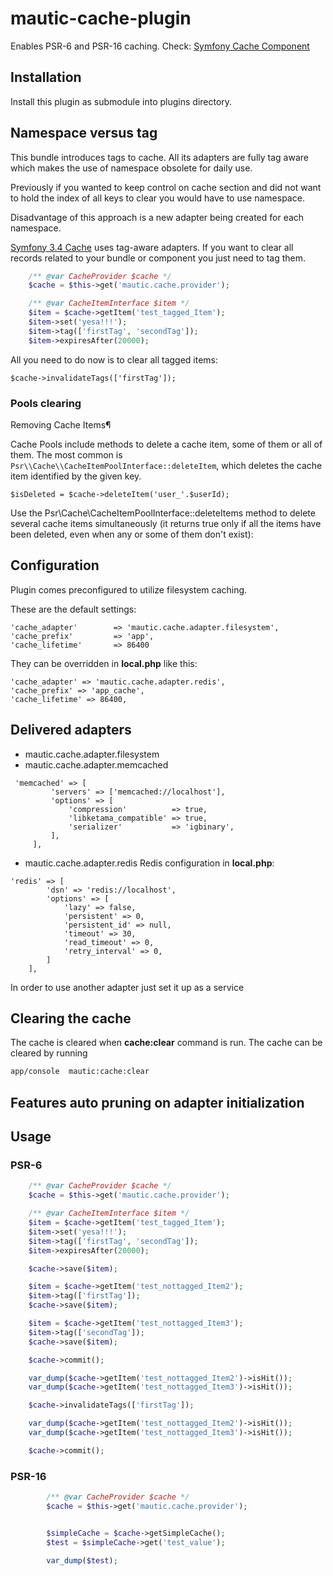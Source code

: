 # mautic-cache-plugin

Enables PSR-6 and PSR-16 caching. Check: [Symfony Cache Component](https://symfony.com/doc/3.4/components/cache.html)

## Installation

Install this plugin as submodule into plugins directory.

## Namespace versus tag

This bundle introduces tags to cache. All its adapters are fully tag
aware which makes the use of namespace obsolete for daily use.

Previously if you wanted to keep control on cache section and did not want to hold
the index of all keys to clear you would have to use namespace.

Disadvantage of this approach is a new adapter being created for each namespace.

[Symfony 3.4 Cache](https://symfony.com/doc/3.4/components/cache.html) uses tag-aware adapters. If you want to clear all records related to your bundle
or component you just need to tag them.

```php
    /** @var CacheProvider $cache */
    $cache = $this->get('mautic.cache.provider');

    /** @var CacheItemInterface $item */
    $item = $cache->getItem('test_tagged_Item');
    $item->set('yesa!!!');
    $item->tag(['firstTag', 'secondTag']);
    $item->expiresAfter(20000);
```

All you need to do now is to clear all tagged items:

```
$cache->invalidateTags(['firstTag']);
```

### Pools clearing

Removing Cache Items¶

Cache Pools include methods to delete a cache item, some of them or all of them.
The most common is `Psr\\Cache\\CacheItemPoolInterface::deleteItem`, which deletes the cache item identified by the given key.

```
$isDeleted = $cache->deleteItem('user_'.$userId);
```

Use the Psr\\Cache\\CacheItemPoolInterface::deleteItems method to delete several cache items simultaneously (it returns true only if all the items have been deleted, even when any or some of them don't exist):

## Configuration

Plugin comes preconfigured to utilize filesystem caching.

These are the default settings:
```
'cache_adapter'        => 'mautic.cache.adapter.filesystem',
'cache_prefix'         => 'app',
'cache_lifetime'       => 86400
```


They can be overridden in **local.php** like this:

```
'cache_adapter' => 'mautic.cache.adapter.redis',
'cache_prefix' => 'app_cache',
'cache_lifetime' => 86400,
```


## Delivered adapters
 * mautic.cache.adapter.filesystem
 * mautic.cache.adapter.memcached
```
 'memcached' => [
         'servers' => ['memcached://localhost'],
         'options' => [
             'compression'          => true,
             'libketama_compatible' => true,
             'serializer'           => 'igbinary',
         ],
     ],
```
 * mautic.cache.adapter.redis
 Redis configuration in **local.php**:
 ```
 'redis' => [
         'dsn' => 'redis://localhost',
         'options' => [
             'lazy' => false,
             'persistent' => 0,
             'persistent_id' => null,
             'timeout' => 30,
             'read_timeout' => 0,
             'retry_interval' => 0,
         ]
     ],
```

In order to use another adapter just set it up as a service

## Clearing the cache

The cache is cleared when **cache:clear** command is run. The cache can be cleared by running

```bash
app/console  mautic:cache:clear
```

## Features auto pruning on adapter initialization

## Usage

### PSR-6

```php
    /** @var CacheProvider $cache */
    $cache = $this->get('mautic.cache.provider');

    /** @var CacheItemInterface $item */
    $item = $cache->getItem('test_tagged_Item');
    $item->set('yesa!!!');
    $item->tag(['firstTag', 'secondTag']);
    $item->expiresAfter(20000);

    $cache->save($item);

    $item = $cache->getItem('test_nottagged_Item2');
    $item->tag(['firstTag']);
    $cache->save($item);

    $item = $cache->getItem('test_nottagged_Item3');
    $item->tag(['secondTag']);
    $cache->save($item);

    $cache->commit();

    var_dump($cache->getItem('test_nottagged_Item2')->isHit());
    var_dump($cache->getItem('test_nottagged_Item3')->isHit());

    $cache->invalidateTags(['firstTag']);

    var_dump($cache->getItem('test_nottagged_Item2')->isHit());
    var_dump($cache->getItem('test_nottagged_Item3')->isHit());

    $cache->commit();
```

### PSR-16

```php
        /** @var CacheProvider $cache */
        $cache = $this->get('mautic.cache.provider');


        $simpleCache = $cache->getSimpleCache();
        $test = $simpleCache->get('test_value');

        var_dump($test);
```

